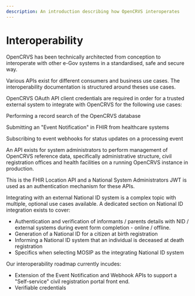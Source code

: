 ```yaml
---
description: An introduction describing how OpenCRVS interoperates
---
```


# Interoperability

OpenCRVS has been technically architected from conception to interoperate with other e-Gov systems in a standardised, safe and secure way.

Various APIs exist for different consumers and business use cases.  The interoperability documentation is structured around theses use cases.

OpenCRVS OAuth API client credentials are required in order for a trusted external system to integrate with OpenCRVS for the following use cases:

Performing a record search of the OpenCRVS database

Submitting an "Event Notification" in FHIR from healthcare systems

Subscribing to event webhooks for status updates on a processing event



An API exists for system administrators to perform management of OpenCRVS reference data, specifically administrative structure, civil registration offices and health facilities on a running OpenCRVS instance in production.

This is the FHIR Location API and a National System Administrators JWT is used as an authentication mechanism for these APIs.



Integrating with an external National ID system is a complex topic with multiple, optional use cases available.  A dedicated section on National ID integration exists to cover:

* Authentication and verification of informants / parents details with NID / external systems during event form completion - online / offline.
* Generation of a National ID for a citizen at birth registration
* Informing a National ID system that an individual is deceased at death registration
* Specifics when selecting MOSIP as the integrating National ID system



Our interoperability roadmap currently incudes:

* Extension of the Event Notification and Webhook APIs to support a "Self-service" civil registration portal front end.
* Verifiable credentials



